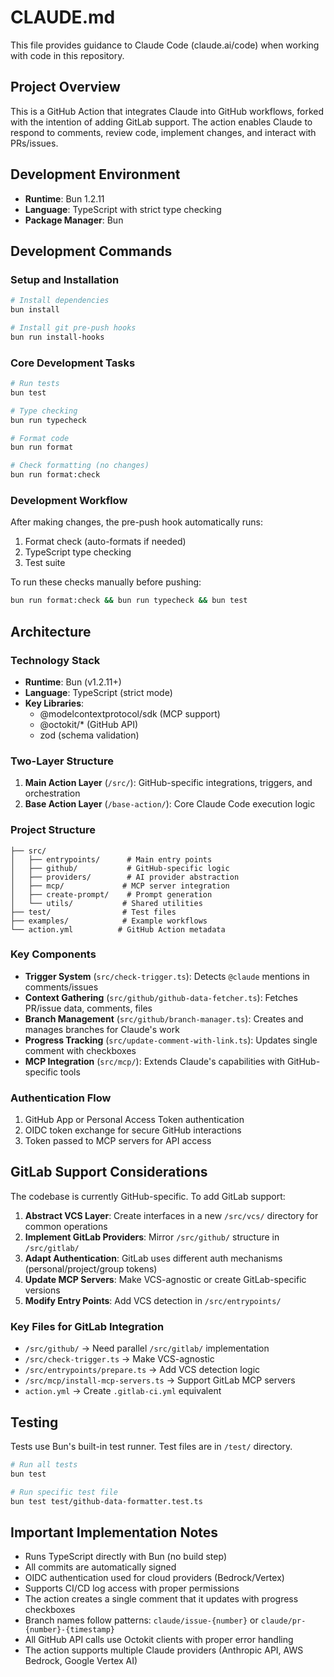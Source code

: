 # CLAUDE.md

This file provides guidance to Claude Code (claude.ai/code) when working with code in this repository.

## Project Overview

This is a GitHub Action that integrates Claude into GitHub workflows, forked with the intention of adding GitLab support. The action enables Claude to respond to comments, review code, implement changes, and interact with PRs/issues.

## Development Environment

- **Runtime**: Bun 1.2.11
- **Language**: TypeScript with strict type checking
- **Package Manager**: Bun

## Development Commands

### Setup and Installation

```bash
# Install dependencies
bun install

# Install git pre-push hooks
bun run install-hooks
```

### Core Development Tasks

```bash
# Run tests
bun test

# Type checking
bun run typecheck

# Format code
bun run format

# Check formatting (no changes)
bun run format:check
```

### Development Workflow

After making changes, the pre-push hook automatically runs:

1. Format check (auto-formats if needed)
2. TypeScript type checking
3. Test suite

To run these checks manually before pushing:

```bash
bun run format:check && bun run typecheck && bun test
```

## Architecture

### Technology Stack

- **Runtime**: Bun (v1.2.11+)
- **Language**: TypeScript (strict mode)
- **Key Libraries**:
  - @modelcontextprotocol/sdk (MCP support)
  - @octokit/\* (GitHub API)
  - zod (schema validation)

### Two-Layer Structure

1. **Main Action Layer** (`/src/`): GitHub-specific integrations, triggers, and orchestration
2. **Base Action Layer** (`/base-action/`): Core Claude Code execution logic

### Project Structure

```
├── src/
│   ├── entrypoints/      # Main entry points
│   ├── github/           # GitHub-specific logic
│   ├── providers/        # AI provider abstraction
│   ├── mcp/             # MCP server integration
│   ├── create-prompt/    # Prompt generation
│   └── utils/           # Shared utilities
├── test/                # Test files
├── examples/            # Example workflows
└── action.yml          # GitHub Action metadata
```

### Key Components

- **Trigger System** (`src/check-trigger.ts`): Detects `@claude` mentions in comments/issues
- **Context Gathering** (`src/github/github-data-fetcher.ts`): Fetches PR/issue data, comments, files
- **Branch Management** (`src/github/branch-manager.ts`): Creates and manages branches for Claude's work
- **Progress Tracking** (`src/update-comment-with-link.ts`): Updates single comment with checkboxes
- **MCP Integration** (`src/mcp/`): Extends Claude's capabilities with GitHub-specific tools

### Authentication Flow

1. GitHub App or Personal Access Token authentication
2. OIDC token exchange for secure GitHub interactions
3. Token passed to MCP servers for API access

## GitLab Support Considerations

The codebase is currently GitHub-specific. To add GitLab support:

1. **Abstract VCS Layer**: Create interfaces in a new `/src/vcs/` directory for common operations
2. **Implement GitLab Providers**: Mirror `/src/github/` structure in `/src/gitlab/`
3. **Adapt Authentication**: GitLab uses different auth mechanisms (personal/project/group tokens)
4. **Update MCP Servers**: Make VCS-agnostic or create GitLab-specific versions
5. **Modify Entry Points**: Add VCS detection in `/src/entrypoints/`

### Key Files for GitLab Integration

- `/src/github/` → Need parallel `/src/gitlab/` implementation
- `/src/check-trigger.ts` → Make VCS-agnostic
- `/src/entrypoints/prepare.ts` → Add VCS detection logic
- `/src/mcp/install-mcp-servers.ts` → Support GitLab MCP servers
- `action.yml` → Create `.gitlab-ci.yml` equivalent

## Testing

Tests use Bun's built-in test runner. Test files are in `/test/` directory.

```bash
# Run all tests
bun test

# Run specific test file
bun test test/github-data-formatter.test.ts
```

## Important Implementation Notes

- Runs TypeScript directly with Bun (no build step)
- All commits are automatically signed
- OIDC authentication used for cloud providers (Bedrock/Vertex)
- Supports CI/CD log access with proper permissions
- The action creates a single comment that it updates with progress checkboxes
- Branch names follow patterns: `claude/issue-{number}` or `claude/pr-{number}-{timestamp}`
- All GitHub API calls use Octokit clients with proper error handling
- The action supports multiple Claude providers (Anthropic API, AWS Bedrock, Google Vertex AI)
